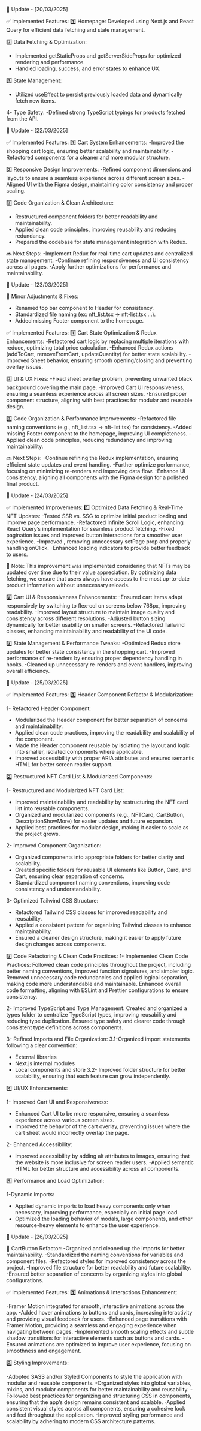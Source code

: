 🚀 Update - [20/03/2025]

✅ Implemented Features:
1️⃣ Homepage: Developed using Next.js and React Query for efficient data fetching and state management.

2️⃣ Data Fetching & Optimization:
- Implemented getStaticProps and getServerSideProps for optimized rendering and performance.
- Handled loading, success, and error states to enhance UX.

3️⃣ State Management:
- Utilized useEffect to persist previously loaded data and dynamically fetch new items.

4- Type Safety:
-Defined strong TypeScript typings for products fetched from the API.

🚀 Update - [22/03/2025]

✅ Implemented Features: 
1️⃣ Cart System Enhancements:
-Improved the shopping cart logic, ensuring better scalability and maintainability.
-Refactored components for a cleaner and more modular structure.

2️⃣ Responsive Design Improvements:
-Refined component dimensions and layouts to ensure a seamless experience across different screen sizes.
-Aligned UI with the Figma design, maintaining color consistency and proper scaling.

3️⃣ Code Organization & Clean Architecture:
- Restructured component folders for better readability and maintainability.
- Applied clean code principles, improving reusability and reducing redundancy.
- Prepared the codebase for state management integration with Redux.

🔜 Next Steps:
-Implement Redux for real-time cart updates and centralized state management.
-Continue refining responsiveness and UI consistency across all pages.
-Apply further optimizations for performance and maintainability.

🚀 Update - [23/03/2025]

🔹 Minor Adjustments & Fixes:
- Renamed top bar component to Header for consistency.
- Standardized file naming (ex: nft_list.tsx → nft-list.tsx ...).
- Added missing Footer component to the homepage. 

✅ Implemented Features:
1️⃣ Cart State Optimization & Redux Enhancements:
-Refactored cart logic by replacing multiple iterations with reduce, optimizing total price calculation.
-Enhanced Redux actions (addToCart, removeFromCart, updateQuantity) for better state scalability.
-Improved Sheet behavior, ensuring smooth opening/closing and preventing overlay issues.

2️⃣ UI & UX Fixes:
-Fixed sheet overlay problem, preventing unwanted black background covering the main page.
-Improved Cart UI responsiveness, ensuring a seamless experience across all screen sizes.
-Ensured proper component structure, aligning with best practices for modular and reusable design.

3️⃣ Code Organization & Performance Improvements:
-Refactored file naming conventions (e.g., nft_list.tsx → nft-list.tsx) for consistency.
-Added missing Footer component to the homepage, improving UI completeness.
-Applied clean code principles, reducing redundancy and improving maintainability.

🔜 Next Steps:
-Continue refining the Redux implementation, ensuring efficient state updates and event handling.
-Further optimize performance, focusing on minimizing re-renders and improving data flow.
-Enhance UI consistency, aligning all components with the Figma design for a polished final product.

🚀 Update - [24/03/2025]

✅ Implemented Improvements:
1️⃣ Optimized Data Fetching & Real-Time NFT Updates:
-Tested SSR vs. SSG to optimize initial product loading and improve page performance.
-Refactored Infinite Scroll Logic, enhancing React Query’s implementation for seamless product fetching.
-Fixed pagination issues and improved button interactions for a smoother user experience.
-Improved <LoadMoreButton />, removing unnecessary setPage prop and properly handling onClick.
-Enhanced loading indicators to provide better feedback to users.

📌 Note: This improvement was implemented considering that NFTs may be updated over time due to their value appreciation. By optimizing data fetching, we ensure that users always have access to the most up-to-date product information without unnecessary reloads.

2️⃣ Cart UI & Responsiveness Enhancements:
-Ensured cart items adapt responsively by switching to flex-col on screens below 768px, improving readability.
-Improved layout structure to maintain image quality and consistency across different resolutions.
-Adjusted button sizing dynamically for better usability on smaller screens.
-Refactored Tailwind classes, enhancing maintainability and readability of the UI code.

3️⃣ State Management & Performance Tweaks:
-Optimized Redux store updates for better state consistency in the shopping cart.
-Improved performance of re-renders by ensuring proper dependency handling in hooks.
-Cleaned up unnecessary re-renders and event handlers, improving overall efficiency.

🚀 Update - [25/03/2025]

✅ Implemented Features:
1️⃣ Header Component Refactor & Modularization:

1- Refactored Header Component:
- Modularized the Header component for better separation of concerns and maintainability.
- Applied clean code practices, improving the readability and scalability of the component.
- Made the Header component reusable by isolating the layout and logic into smaller, isolated components where applicable.
- Improved accessibility with proper ARIA attributes and ensured semantic HTML for better screen reader support.

2️⃣ Restructured NFT Card List & Modularized Components:

1- Restructured and Modularized NFT Card List:
- Improved maintainability and readability by restructuring the NFT card list into reusable components.
- Organized and modularized components (e.g., NFTCard, CartButton, DescriptionShowMore) for easier updates and future expansion.
- Applied best practices for modular design, making it easier to scale as the project grows.

2- Improved Component Organization:
- Organized components into appropriate folders for better clarity and scalability.
- Created specific folders for reusable UI elements like Button, Card, and Cart, ensuring clear separation of concerns.
- Standardized component naming conventions, improving code consistency and understandability.

3- Optimized Tailwind CSS Structure:
- Refactored Tailwind CSS classes for improved readability and reusability.
- Applied a consistent pattern for organizing Tailwind classes to enhance maintainability.
- Ensured a cleaner design structure, making it easier to apply future design changes across components.

3️⃣ Code Refactoring & Clean Code Practices:
1- Implemented Clean Code Practices:
Followed clean code principles throughout the project, including better naming conventions, improved function signatures, and simpler logic.
Removed unnecessary code redundancies and applied logical separation, making code more understandable and maintainable.
Enhanced overall code formatting, aligning with ESLint and Prettier configurations to ensure consistency.

2- Improved TypeScript and Type Management:
Created and organized a types folder to centralize TypeScript types, improving reusability and reducing type duplication.
Ensured type safety and clearer code through consistent type definitions across components.

3- Refined Imports and File Organization:
3.1-Organized import statements following a clear convention:
- External libraries
- Next.js internal modules
- Local components and store
3.2- Improved folder structure for better scalability, ensuring that each feature can grow independently.

4️⃣ UI/UX Enhancements:

1- Improved Cart UI and Responsiveness:
- Enhanced Cart UI to be more responsive, ensuring a seamless experience across various screen sizes.
- Improved the behavior of the cart overlay, preventing issues where the cart sheet would incorrectly overlap the page.

2- Enhanced Accessibility:
- Improved accessibility by adding alt attributes to images, ensuring that the website is more inclusive for screen reader users.
-Applied semantic HTML for better structure and accessibility across all components.

5️⃣ Performance and Load Optimization:

1-Dynamic Imports:
- Applied dynamic imports to load heavy components only when necessary, improving performance, especially on initial page load.
- Optimized the loading behavior of modals, large components, and other resource-heavy elements to enhance the user experience.

🚀 Update - [26/03/2025]

🔹 CartButton Refactor:
-Organized and cleaned up the imports for better maintainability.
-Standardized the naming conventions for variables and component files.
-Refactored styles for improved consistency across the project.
-Improved file structure for better readability and future scalability.
-Ensured better separation of concerns by organizing styles into global configurations.

✅ Implemented Features:
1️⃣ Animations & Interactions Enhancement:

-Framer Motion integrated for smooth, interactive animations across the app.
-Added hover animations to buttons and cards, increasing interactivity and providing visual feedback for users.
-Enhanced page transitions with Framer Motion, providing a seamless and engaging experience when navigating between pages.
-Implemented smooth scaling effects and subtle shadow transitions for interactive elements such as buttons and cards.
-Ensured animations are optimized to improve user experience, focusing on smoothness and engagement.

2️⃣ Styling Improvements:

-Adopted SASS and/or Styled Components to style the application with modular and reusable components.
-Organized styles into global variables, mixins, and modular components for better maintainability and reusability.
-Followed best practices for organizing and structuring CSS in components, ensuring that the app’s design remains consistent and scalable.
-Applied consistent visual styles across all components, ensuring a cohesive look and feel throughout the application.
-Improved styling performance and scalability by adhering to modern CSS architecture patterns.

